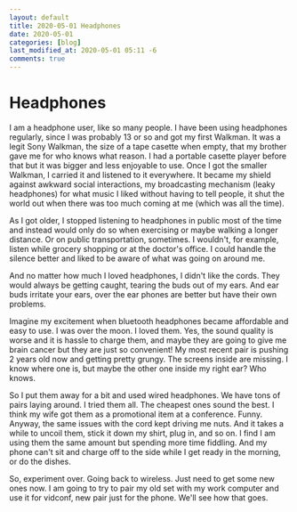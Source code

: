 ```yaml
---
layout: default
title: 2020-05-01 Headphones
date: 2020-05-01
categories: [blog]
last_modified_at: 2020-05-01 05:11 -6
comments: true
---
```


# Headphones

I am a headphone user, like so many people. I have been using headphones regularly, since I was probably 13 or so and got my first Walkman. It was a legit Sony Walkman, the size of a tape casette when empty, that my brother gave me for who knows what reason. I had a portable casette player before that but it was bigger and less enjoyable to use. Once I got the smaller Walkman, I carried it and listened to it everywhere. It became my shield against awkward social interactions, my broadcasting mechanism (leaky headphones) for what music I liked without having to tell people, it shut the world out when there was too much coming at me (which was all the time).

As I got older, I stopped listening to headphones in public most of the time and instead would only do so when exercising or maybe walking a longer distance. Or on public transportation, sometimes. I wouldn't, for example, listen while grocery shopping or at the doctor's office. I could handle the silence better and liked to be aware of what was going on around me.

And no matter how much I loved headphones, I didn't like the cords. They would always be getting caught, tearing the buds out of my ears. And ear buds irritate your ears, over the ear phones are better but have their own problems.

Imagine my excitement when bluetooth headphones became affordable and easy to use. I was over the moon. I loved them. Yes, the sound quality is worse and it is hassle to charge them, and maybe they are going to give me brain cancer but they are just so convenient! My most recent pair is pushing 2 years old now and getting pretty grungy. The screens inside are missing. I know where one is, but maybe the other one inside my right ear? Who knows.

So I put them away for a bit and used wired headphones. We have tons of pairs laying around. I tried them all. The cheapest ones sound the best. I think my wife got them as a promotional item at a conference. Funny. Anyway, the same issues with the cord kept driving me nuts. And it takes a while to uncoil them, stick it down my shirt, plug in, and so on. I find I am using them the same amount but spending more time fiddling. And my phone can't sit and charge off to the side while I get ready in the morning, or do the dishes.

So, experiment over. Going back to wireless. Just need to get some new ones now. I am going to try to pair my old set with my work computer and use it for vidconf, new pair just for the phone. We'll see how that goes.

